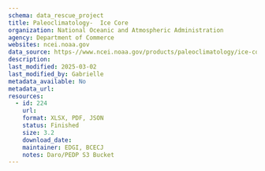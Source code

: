 ```yaml
---
schema: data_rescue_project 
title: Paleoclimatology-  Ice Core
organization: National Oceanic and Atmospheric Administration
agency: Department of Commerce
websites: ncei.noaa.gov
data_source: https-//www.ncei.noaa.gov/products/paleoclimatology/ice-core
description: 
last_modified: 2025-03-02
last_modified_by: Gabrielle
metadata_available: No
metadata_url: 
resources:
  - id: 224
    url: 
    format: XLSX, PDF, JSON
    status: Finished
    size: 3.2
    download_date: 
    maintainer: EDGI, BCECJ
    notes: Daro/PEDP S3 Bucket
---
```

